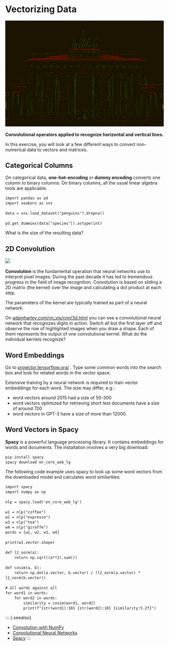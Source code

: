 Vectorizing Data
================

![](convolution.png)

**Convolutional operators applied to recognize horizontal and vertical
lines.**

In this exercise, you will look at a few different ways to convert
non-numerical data to vectors and matrices.

Categorical Columns
-------------------

On categorical data, **one-hot-encoding** or **dummy encoding** converts
one column to binary columns. On binary columns, all the usual linear
algebra tools are applicable.

``` {.sourceCode .python3}
import pandas as pd
import seaborn as sns

data = sns.load_dataset("penguins").dropna()

pd.get_dummies(data["species"]).astype(int)
```

What is the size of the resulting data?

2D Convolution
--------------

![](con_face.png)

**Convolution** is the fundamental operation that neural networks use to
interpret pixel images. During the past decade it has led to tremendous
progress in the field of image recognition. Convolution is based on
sliding a 2D matrix (the kernel) over the image and calculating a dot
product at each step.

The parameters of the kernel are typically trained as part of a neural
network.

On
[adamharley.com/nn\_vis/cnn/3d.html](https://adamharley.com/nn_vis/cnn/3d.html)
you can see a convolutional neural network that recognizes digits in
action. Switch all but the first layer off and observe the row of
highlighted images when you draw a shape. Each of them represents the
output of one convolutional kernel. What do the individual kernels
recognize?

Word Embeddings
---------------

Go to [projector.tensorflow.org/](https://projector.tensorflow.org/) .
Type some common words into the search box and look for related words in
the vector space.

Extensive training by a neural network is required to train vector
embeddings for each word. The size may differ, e.g.:

-   word vectors around 2015 had a size of 50-300
-   word vectors optimized for retrieving short text documents have a
    size of around 700
-   word vectors in GPT-3 have a size of more than 12000.

Word Vectors in Spacy
---------------------

**Spacy** is a powerful language processing library. It contains
embeddings for words and documents. The installation involves a very big
download:

``` {.sourceCode .}
pip install spacy
spacy download en_core_web_lg
```

The following code example uses spacy to look up some word vectors from
the downloaded model and calculates word similarities:

``` {.sourceCode .python3}
import spacy
import numpy as np

nlp = spacy.load('en_core_web_lg')

w1 = nlp("coffee")
w2 = nlp("espresso")
w3 = nlp("tea")
w4 = nlp("giraffe")
words = [w1, w2, w3, w4]

print(w1.vector.shape)

def l2_norm(a):
    return np.sqrt((a**2).sum())

def cosim(a, b):
    return np.dot(a.vector, b.vector) / (l2_norm(a.vector) * l2_norm(b.vector))

# all words against all
for word1 in words:
    for word2 in words:
        similarity = cosim(word1, word2)
        print(f"{str(word1):10} {str(word2):10} {similarity:5.2f}")
```

::: {.seealso}
-   [Convolution with
    NumPy](https://www.academis.eu/numpy_graphics/convolution/README.html)
-   [Convolutional Neural
    Networks](https://www.academis.eu/machine_learning/deep_learning/convolutional_neural_networks/README.html)
-   [Spacy](https://spacy.io/)
:::
